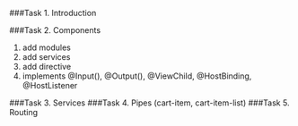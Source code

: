 ###Task 1. Introduction 

###Task 2. Components
1. add modules
2. add services
3. add directive
4. implements  @Input(), @Output(),  @ViewChild, @HostBinding, @HostListener 

###Task 3. Services
###Task 4. Pipes (cart-item, cart-item-list)
###Task 5. Routing

